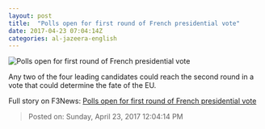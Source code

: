 ```yaml
---
layout: post
title:  "Polls open for first round of French presidential vote"
date: 2017-04-23 07:04:14Z
categories: al-jazeera-english
---
```


![Polls open for first round of French presidential vote](http://www.aljazeera.com/mritems/Images/2017/4/22/4d45a37914d04960ba09df5abd5f43b5_18.jpg)

Any two of the four leading candidates could reach the second round in a vote that could determine the fate of the EU.


Full story on F3News: [Polls open for first round of French presidential vote](http://www.f3nws.com/n/dpBkmD)

> Posted on: Sunday, April 23, 2017 12:04:14 PM
